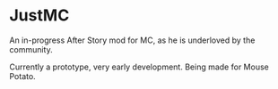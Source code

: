 # JustMC
An in-progress After Story mod for MC, as he is underloved by the community.

Currently a prototype, very early development. Being made for Mouse Potato.
